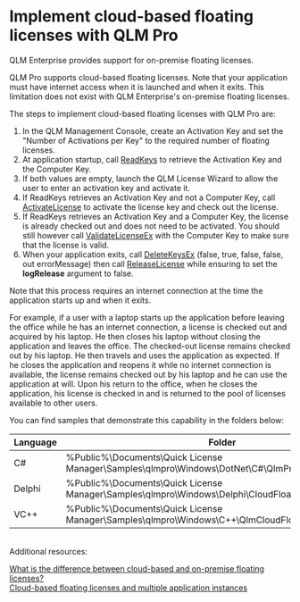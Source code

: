 # Implement cloud-based floating licenses with QLM Pro

QLM Enterprise provides support for on-premise floating licenses.

QLM Pro supports cloud-based floating licenses. Note that your application must have internet access when it is launched and when it exits. This limitation does not exist with QLM Enterprise's on-premise floating licenses.

The steps to implement cloud-based floating licenses with QLM Pro are:

1. In the QLM Management Console, create an Activation Key and set the "Number of Activations per Key" to the required number of floating licenses.
2. At application startup, call [ReadKeys](../../api-reference/qlmlicense/client-side-methods/readkeys.md) to retrieve the Activation Key and the Computer Key.
3. If both values are empty, launch the QLM License Wizard to allow the user to enter an activation key and activate it.
4. If ReadKeys retrieves an Activation Key and not a Computer Key, call [ActivateLicense](../../api-reference/qlmlicense/application-methods/activatelicense.md) to activate the license key and check out the license.
5. If ReadKeys retrieves an Activation Key and a Computer Key, the license is already checked out and does not need to be activated. You should still however call [ValidateLicenseEx](../../api-reference/qlmlicense/client-side-methods/validatelicenseex.md) with the Computer Key to make sure that the license is valid.
6. When your application exits, call [DeleteKeysEx](../../api-reference/qlmlicense/client-side-methods/deletekeysex.md) (false, true, false, false, out errorMessage) then call [ReleaseLicense](../../api-reference/qlmlicense/application-methods/releaselicense.md) while ensuring to set the **logRelease** argument to false.

Note that this process requires an internet connection at the time the application starts up and when it exits.

For example, if a user with a laptop starts up the application before leaving the office while he has an internet connection, a license is checked out and acquired by his laptop. He then closes his laptop without closing the application and leaves the office. The checked-out license remains checked out by his laptop. He then travels and uses the application as expected. If he closes the application and reopens it while no internet connection is available, the license remains checked out by his laptop and he can use the application at will. Upon his return to the office, when he closes the application, his license is checked in and is returned to the pool of licenses available to other users.

You can find samples that demonstrate this capability in the folders below:

| Language | Folder                                                                                            |
| -------- | ------------------------------------------------------------------------------------------------- |
| C#       | %Public%\Documents\Quick License Manager\Samples\qlmpro\Windows\DotNet\C#\QlmProFloatingLicense   |
| Delphi   | %Public%\Documents\Quick License Manager\Samples\qlmpro\Windows\Delphi\CloudFloatingLicenseSample |
| VC++     | %Public%\Documents\Quick License Manager\Samples\qlmpro\Windows\C++\QlmCloudFloatingLicenseSample |

\
Additional resources:

[What is the difference between cloud-based and on-premise floating licenses?](../../faq/what-is-the-difference-between-cloud-based-and-on-premise-floating-licenses.md)\
[Cloud-based floating licenses and multiple application instances](cloud-based-floating-licenses-and-multiple-application-instances.md)
